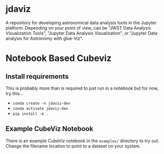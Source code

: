 # jdaviz

A repository for developing astronomical data analysis tools in the Jupyter
platform. Depending on your point of view, can be "JWST Data Analysis
Visualization Tools", "Jupyter Data Analysis Visualization", or "Jupyter Data
analysis for Astronomy with glue-Viz".


# Notebook Based Cubeviz

## Install requirements

This is probably more than is required to just run in a notebook but for now, try this...

  * `conda create -n jdaviz-dev`
  * `conda activate jdaviz-dev`
  * `pip install -e .`

## Example CubeViz Notebook

There is an example CubeViz notebook in the `examples/` directory to try out.  Change the filename location to point to 
a dataset on your system.
